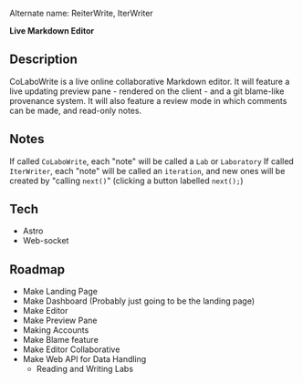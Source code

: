 Alternate name: ReiterWrite, IterWriter

**Live Markdown Editor**

## Description

CoLaboWrite is a live online collaborative Markdown editor. It will feature a live updating preview pane - rendered on the client - and a git blame-like provenance system. It will also feature a review mode in which comments can be made, and read-only notes.

## Notes

If called `CoLaboWrite`, each "note" will be called a `Lab` or `Laboratory`
If called `IterWriter`, each "note" will be called an `iteration`, and new ones will be created by "calling `next()`" (clicking a button labelled `next();`)

## Tech
- Astro
- Web-socket

## Roadmap

- Make Landing Page
- Make Dashboard (Probably just going to be the landing page)
- Make Editor
- Make Preview Pane
- Making Accounts
- Make Blame feature
- Make Editor Collaborative
- Make Web API for Data Handling
	- Reading and Writing Labs